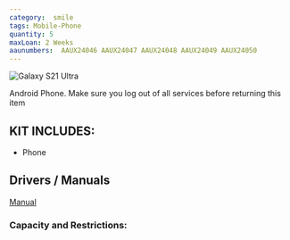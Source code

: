 ```yaml
---
category:  smile
tags: Mobile-Phone
quantity: 5
maxLoan: 2 Weeks
aaunumbers:  AAUX24046 AAUX24047 AAUX24048 AAUX24049 AAUX24050
---
```

![Galaxy S21 Ultra](https://fdn2.gsmarena.com/vv/pics/samsung/samsung-galaxy-s21-ultra-5g-2.jpg)

Android Phone.  Make sure you log out of all services before returning this item
## KIT INCLUDES:
-  Phone 

## Drivers / Manuals
[Manual](https://www.samsung.com/dk/support/model/SM-G998BZNHEUB/)



### Capacity and Restrictions:
